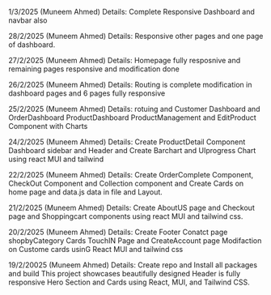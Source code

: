 1/3/2025 (Muneem Ahmed)
Details: Complete Responsive Dashboard and navbar also 

28/2/2025 (Muneem Ahmed)
Details: Responsive other pages and one page of dashboard. 

27/2/2025 (Muneem Ahmed)
Details: Homepage fully resposnive and remaining pages responsive and modification done

26/2/2025 (Muneem Ahmed)
Details: Routing is complete modification in dashboard pages and 6 pages fully responsive

25/2/2025 (Muneem Ahmed)
Details: rotuing and Customer Dashboard and OrderDashboard ProductDashboard ProductManagement and EditProduct Component with Charts

24/2/2025 (Muneem Ahmed)
Details: Create ProductDetail Component Dashboard sidebar and Header and Create Barchart and UIprogress Chart using react MUI and tailwind 

22/2/2025 (Muneem Ahmed)
Details: Create OrderComplete Component, CheckOut Component and Collection component and Create Cards on home page and data.js data in file and Layout.

21/2/2025 (Muneem Ahmed)
Details: Create AboutUS page and Checkout page and Shoppingcart components using react MUI and tailwind css.

20/2/2025 (Muneem Ahmed)
Details: Create Footer Conatct page shopbyCategory Cards TouchIN Page and CreateAccount page Modifaction on Custome cards usinG React MUI and tailwind css 


 19/2/20025 (Muneem Ahmed)
 Details: Create repo and Install all packages and build This project showcases beautifully designed Header is fully responsive Hero Section and Cards using React, MUI, and Tailwind CSS.